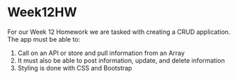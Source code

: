 # Week12HW
For our Week 12 Homework we are tasked with creating a CRUD application. The app must be able to:
1. Call on an API or store and pull information from an Array
2. It must also be able to post information, update, and delete information
3. Styling is done with CSS and Bootstrap
